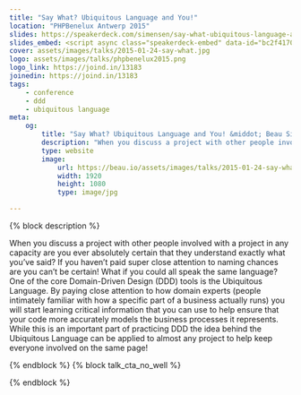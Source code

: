 ```yaml
---
title: "Say What? Ubiquitous Language and You!"
location: "PHPBenelux Antwerp 2015"
slides: https://speakerdeck.com/simensen/say-what-ubiquitous-language-and-you-php-benelux-2015
slides_embed: <script async class="speakerdeck-embed" data-id="bc2f417085ce013231a14aa175d937e4" data-ratio="1.77777777777778" src="//speakerdeck.com/assets/embed.js"></script>
cover: assets/images/talks/2015-01-24-say-what.jpg
logo: assets/images/talks/phpbenelux2015.png
logo_link: https://joind.in/13183
joinedin: https://joind.in/13183
tags:
    - conference
    - ddd
    - ubiquitous language
meta:
    og:
        title: "Say What? Ubiquitous Language and You! &middot; Beau Simensen &middot; dflydev.com"
        description: "When you discuss a project with other people involved with a project in any capacity are you ever absolutely certain that they understand exactly what you’ve said? If you haven’t paid super close attention to naming chances are you can’t be certain! What if you could all speak the same language? One of the core Domain-Driven Design (DDD) tools is the Ubiquitous Language. By paying close attention to how domain experts (people intimately familiar with how a specific part of a business actually runs) you will start learning critical information that you can use to help ensure that your code more accurately models the business processes it represents. While this is an important part of practicing DDD the idea behind the Ubiquitous Language can be applied to almost any project to help keep everyone involved on the same page!"
        type: website
        image:
            url: https://beau.io/assets/images/talks/2015-01-24-say-what.jpg
            width: 1920
            height: 1080
            type: image/jpg

---
```

{% block description %}

When you discuss a project with other people involved with a project in any capacity are you ever absolutely certain that they understand exactly what you’ve said? If you haven’t paid super close attention to naming chances are you can’t be certain! What if you could all speak the same language? One of the core Domain-Driven Design (DDD) tools is the Ubiquitous Language. By paying close attention to how domain experts (people intimately familiar with how a specific part of a business actually runs) you will start learning critical information that you can use to help ensure that your code more accurately models the business processes it represents. While this is an important part of practicing DDD the idea behind the Ubiquitous Language can be applied to almost any project to help keep everyone involved on the same page!

{% endblock %}
{% block talk_cta_no_well %}
<script src="https://app.convertkit.com/landing_pages/766.js"></script>
{% endblock  %}
